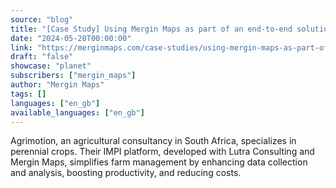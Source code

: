 ```yaml
---
source: "blog"
title: "[Case Study] Using Mergin Maps as part of an end-to-end solution for farm management"
date: "2024-05-20T00:00:00"
link: "https://merginmaps.com/case-studies/using-mergin-maps-as-part-of-an-end-to-end-solution-for-farm-management?utm_source=qgis"
draft: "false"
showcase: "planet"
subscribers: ["mergin_maps"]
author: "Mergin Maps"
tags: []
languages: ["en_gb"]
available_languages: ["en_gb"]
---
```


Agrimotion, an agricultural consultancy in South Africa, specializes in perennial crops. Their IMPI platform, developed with Lutra Consulting and Mergin Maps, simplifies farm management by enhancing data collection and analysis, boosting productivity, and reducing costs.
